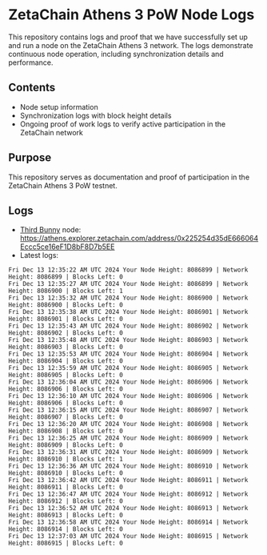 # ZetaChain Athens 3 PoW Node Logs
This repository contains logs and proof that we have successfully set up and run a node on the ZetaChain Athens 3 network. The logs demonstrate continuous node operation, including synchronization details and performance.

## Contents
- Node setup information
- Synchronization logs with block height details
- Ongoing proof of work logs to verify active participation in the ZetaChain network

## Purpose
This repository serves as documentation and proof of participation in the ZetaChain Athens 3 PoW testnet.

## Logs

- [Third Bunny](https://thirdbunny.xyz/) node: https://athens.explorer.zetachain.com/address/0x225254d35dE666064Eccc5ce16eF1D8bF8D7b5EE
- Latest logs:
```
Fri Dec 13 12:35:22 AM UTC 2024 Your Node Height: 8086899 | Network Height: 8086899 | Blocks Left: 0
Fri Dec 13 12:35:27 AM UTC 2024 Your Node Height: 8086899 | Network Height: 8086900 | Blocks Left: 1
Fri Dec 13 12:35:32 AM UTC 2024 Your Node Height: 8086900 | Network Height: 8086900 | Blocks Left: 0
Fri Dec 13 12:35:38 AM UTC 2024 Your Node Height: 8086901 | Network Height: 8086901 | Blocks Left: 0
Fri Dec 13 12:35:43 AM UTC 2024 Your Node Height: 8086902 | Network Height: 8086902 | Blocks Left: 0
Fri Dec 13 12:35:48 AM UTC 2024 Your Node Height: 8086903 | Network Height: 8086903 | Blocks Left: 0
Fri Dec 13 12:35:53 AM UTC 2024 Your Node Height: 8086904 | Network Height: 8086904 | Blocks Left: 0
Fri Dec 13 12:35:59 AM UTC 2024 Your Node Height: 8086905 | Network Height: 8086905 | Blocks Left: 0
Fri Dec 13 12:36:04 AM UTC 2024 Your Node Height: 8086906 | Network Height: 8086906 | Blocks Left: 0
Fri Dec 13 12:36:10 AM UTC 2024 Your Node Height: 8086906 | Network Height: 8086906 | Blocks Left: 0
Fri Dec 13 12:36:15 AM UTC 2024 Your Node Height: 8086907 | Network Height: 8086907 | Blocks Left: 0
Fri Dec 13 12:36:20 AM UTC 2024 Your Node Height: 8086908 | Network Height: 8086908 | Blocks Left: 0
Fri Dec 13 12:36:25 AM UTC 2024 Your Node Height: 8086909 | Network Height: 8086909 | Blocks Left: 0
Fri Dec 13 12:36:31 AM UTC 2024 Your Node Height: 8086909 | Network Height: 8086910 | Blocks Left: 1
Fri Dec 13 12:36:36 AM UTC 2024 Your Node Height: 8086910 | Network Height: 8086910 | Blocks Left: 0
Fri Dec 13 12:36:42 AM UTC 2024 Your Node Height: 8086911 | Network Height: 8086911 | Blocks Left: 0
Fri Dec 13 12:36:47 AM UTC 2024 Your Node Height: 8086912 | Network Height: 8086912 | Blocks Left: 0
Fri Dec 13 12:36:52 AM UTC 2024 Your Node Height: 8086913 | Network Height: 8086913 | Blocks Left: 0
Fri Dec 13 12:36:58 AM UTC 2024 Your Node Height: 8086914 | Network Height: 8086914 | Blocks Left: 0
Fri Dec 13 12:37:03 AM UTC 2024 Your Node Height: 8086915 | Network Height: 8086915 | Blocks Left: 0
```
